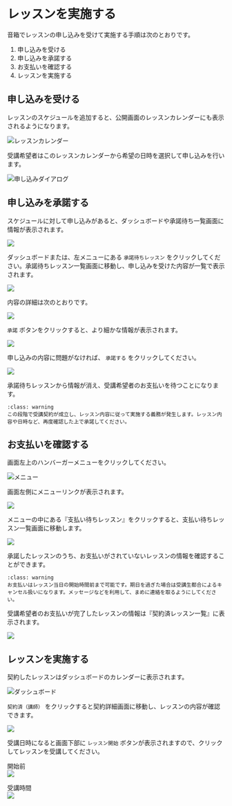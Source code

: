 # レッスンを実施する

音箱でレッスンの申し込みを受けて実施する手順は次のとおりです。

1. 申し込みを受ける
1. 申し込みを承諾する
1. お支払いを確認する
1. レッスンを実施する

## 申し込みを受ける

レッスンのスケジュールを追加すると、公開画面のレッスンカレンダーにも表示されるようになります。

![レッスンカレンダー](img/lesson_calendar.png)

受講希望者はこのレッスンカレンダーから希望の日時を選択して申し込みを行います。

![申し込みダイアログ](img/lesson_view_request.png)

## 申し込みを承諾する

スケジュールに対して申し込みがあると、ダッシュボードや承諾待ち一覧画面に情報が表示されます。

![](img/manage_dashboard_request02.png)

ダッシュボードまたは、左メニューにある `承諾待ちレッスン` をクリックしてください。承諾待ちレッスン一覧画面に移動し、申し込みを受けた内容が一覧で表示されます。

![](img/manage_requests.png)

内容の詳細は次のとおりです。

![](img/manage_requests02.png)

`承諾` ボタンをクリックすると、より細かな情報が表示されます。

![](img/manage_requests03.png)

申し込みの内容に問題がなければ、 `承諾する` をクリックしてください。

![](img/manage_dashboad_contract02.png)

承諾待ちレッスンから情報が消え、受講希望者のお支払いを待つことになります。

```{admonition} 注意事項
:class: warning
この段階で受講契約が成立し、レッスン内容に従って実施する義務が発生します。レッスン内容や日時など、再度確認した上で承諾してください。
```

## お支払いを確認する

画面左上のハンバーガーメニューをクリックしてください。

![メニュー](img/menu_button.png)

画面左側にメニューリンクが表示されます。

![](img/instructor_menu.png)

メニューの中にある『支払い待ちレッスン』をクリックすると、支払い待ちレッスン一覧画面に移動します。

![](img/manage_agreements.png)

承諾したレッスンのうち、お支払いがされていないレッスンの情報を確認することができます。

```{admonition} 注意事項
:class: warning
お支払いはレッスン当日の開始時間前まで可能です。期日を過ぎた場合は受講生都合によるキャンセル扱いになります。メッセージなどを利用して、まめに連絡を取るようにしてください。
```

受講希望者のお支払いが完了したレッスンの情報は『契約済レッスン一覧』に表示されます。

![](img/manage_contracts.png)

## レッスンを実施する

契約したレッスンはダッシュボードのカレンダーに表示されます。

![ダッシュボード](img/button_contract_calendar.png)

`契約済（講師）` をクリックすると契約詳細画面に移動し、レッスンの内容が確認できます。

![](img/manage_contract_view.png)

受講日時になると画面下部に `レッスン開始` ボタンが表示されますので、クリックしてレッスンを受講してください。

開始前  
![](img/contract_view_button_before.png)

受講時間  
![](img/contract_view_button_now.png)
